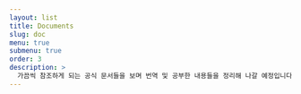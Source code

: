 ```yaml
---
layout: list
title: Documents
slug: doc
menu: true
submenu: true
order: 3
description: >
  가끔씩 참조하게 되는 공식 문서들을 보며 번역 및 공부한 내용들을 정리해 나갈 예정입니다.
---
```

